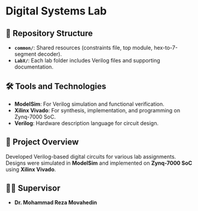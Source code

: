 # Digital Systems Lab

## 📂 Repository Structure

- **`common/`**: Shared resources (constraints file, top module, hex-to-7-segment decoder).
- **`LabX/`**: Each lab folder includes Verilog files and supporting documentation.

## 🛠️ Tools and Technologies

- **ModelSim**: For Verilog simulation and functional verification.
- **Xilinx Vivado**: For synthesis, implementation, and programming on Zynq-7000 SoC.
- **Verilog**: Hardware description language for circuit design.

## 🚀 Project Overview

Developed Verilog-based digital circuits for various lab assignments. Designs were simulated in **ModelSim** and implemented on **Zynq-7000 SoC** using **Xilinx Vivado**.

## 👨‍💻 Supervisor

- **Dr. Mohammad Reza Movahedin**

